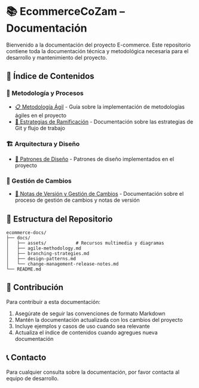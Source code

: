 # 📚 **EcommerceCoZam** – Documentación

Bienvenido a la documentación del proyecto E-commerce. Este repositorio contiene toda la documentación técnica y metodológica necesaria para el desarrollo y mantenimiento del proyecto.

## 📑 Índice de Contenidos

### 🎯 Metodología y Procesos

- [📋 Metodología Ágil](docs/agile-methodology.md) - Guía sobre la implementación de metodologías ágiles en el proyecto
- [🌿 Estrategias de Ramificación](docs/branching-strategies.md) - Documentación sobre las estrategias de Git y flujo de trabajo

### 🏗️ Arquitectura y Diseño

- [🎨 Patrones de Diseño](docs/design-patterns.md) - Patrones de diseño implementados en el proyecto

### 🔄 Gestión de Cambios

- [📝 Notas de Versión y Gestión de Cambios](docs/change-management-release-notes.md) - Documentación sobre el proceso de gestión de cambios y notas de versión

## 📁 Estructura del Repositorio

```
ecommerce-docs/
├── docs/
│   ├── assets/           # Recursos multimedia y diagramas
│   ├── agile-methodology.md
│   ├── branching-strategies.md
│   ├── design-patterns.md
│   └── change-management-release-notes.md
└── README.md
```

## 🤝 Contribución

Para contribuir a esta documentación:

1. Asegúrate de seguir las convenciones de formato Markdown
2. Mantén la documentación actualizada con los cambios del proyecto
3. Incluye ejemplos y casos de uso cuando sea relevante
4. Actualiza el índice de contenidos cuando agregues nueva documentación

## 📞 Contacto

Para cualquier consulta sobre la documentación, por favor contacta al equipo de desarrollo.
